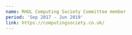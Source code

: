```yaml
---
name: RHUL Computing Society Committee member
period: 'Sep 2017 - Jun 2019'
link: https://computingsociety.co.uk/
---
```

